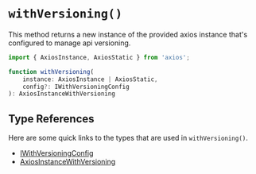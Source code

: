 # `withVersioning()`

This method returns a new instance of the provided axios instance that's configured to manage api versioning.

```typescript
import { AxiosInstance, AxiosStatic } from 'axios';

function withVersioning(
    instance: AxiosInstance | AxiosStatic,
    config?: IWithVersioningConfig
): AxiosInstanceWithVersioning
```

## Type References

Here are some quick links to the types that are used in `withVersioning()`.

- [IWithVersioningConfig](api/types/IWithVersioningConfig.md)
- [AxiosInstanceWithVersioning](api/types/AxiosInstanceWithVersioning.md)